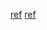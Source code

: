 [ref](https://www.baeldung.com/mapstruct)
[ref](https://auth0.com/blog/how-to-automatically-map-jpa-entities-into-dtos-in-spring-boot-using-mapstruct/)
